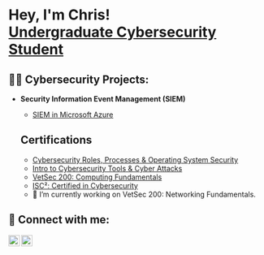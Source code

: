 <h1>Hey, I'm Chris! <br/><a href="https://github.com/Crypss22"><a href="https://www.linkedin.com/in/chrisfeurtado/">Undergraduate Cybersecurity Student</a></h1>
  
<h2>👨‍💻 Cybersecurity Projects:</h2>

- <b>Security Information Event Management (SIEM)</b>
  - [SIEM in Microsoft Azure](https://github.com/Crypss22/AzureSIEM)

  <h2>Certifications</h2>
  
  - [Cybersecurity Roles, Processes & Operating System Security](https://www.coursera.org/account/accomplishments/certificate/XNKZEV686G46)
  - [Intro to Cybersecurity Tools & Cyber Attacks](https://www.coursera.org/account/accomplishments/certificate/RY7X8MUNCEXA)
  - [VetSec 200: Computing Fundamentals](https://github.com/Crypss22/Crypss22/blob/main/VetSec%20200%20Computing%20Fundamentals.pdf)
  - [ISC²: Certified in Cybersecurity](https://github.com/Crypss22/Crypss22/blob/main/ISC%C2%B2%20Cybersecurity%20Course%20Completion.pdf)
  - 🔭 I’m currently working on VetSec 200: Networking Fundamentals.
<h2> 🤳 Connect with me:</h2>

[<img align="left" alt="JoshMadakor | Twitter" width="22px" src="https://cdn.jsdelivr.net/npm/simple-icons@v3/icons/twitter.svg" />][twitter]
[<img align="left" alt="JoshMadakor | LinkedIn" width="22px" src="https://cdn.jsdelivr.net/npm/simple-icons@v3/icons/linkedin.svg" />][linkedin]

[twitter]: https://twitter.com/Crypss2
[linkedin]: https://www.linkedin.com/in/chrisfeurtado/

<!--
- 🔭 I’m currently working on ...
- 🌱 I’m currently learning ...
- 👯 I’m looking to collaborate on ...
- 🤔 I’m looking for help with ...
- 💬 Ask me about ...
- 📫 How to reach me: ...
-->
